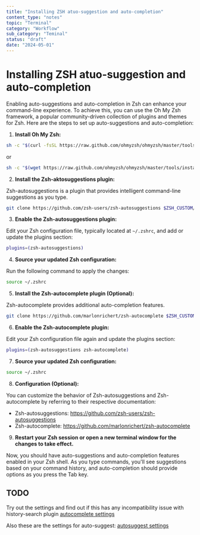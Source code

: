 ```yaml
---
title: "Installing ZSH atuo-suggestion and auto-completion"
content_type: "notes"
topic: "Terminal"
category: "Workflow"
sub_category: "Teminal"
status: "draft"
date: "2024-05-01"
---
```


# Installing ZSH atuo-suggestion and auto-completion

Enabling auto-suggestions and auto-completion in Zsh can enhance your command-line experience. To achieve this, you can use the Oh My Zsh framework, a popular community-driven collection of plugins and themes for Zsh. Here are the steps to set up auto-suggestions and auto-completion:

1. **Install Oh My Zsh:**

```bash
sh -c "$(curl -fsSL https://raw.github.com/ohmyzsh/ohmyzsh/master/tools/install.sh)"
```

or

```bash
sh -c "$(wget https://raw.github.com/ohmyzsh/ohmyzsh/master/tools/install.sh -O -)"
```

2. **Install the Zsh-aktosuggestions plugin:**

Zsh-autosuggestions is a plugin that provides intelligent command-line suggestions as you type.

```bash
git clone https://github.com/zsh-users/zsh-autosuggestions $ZSH_CUSTOM/plugins/zsh-autosuggestions
```

3. **Enable the Zsh-autosuggestions plugin:**

Edit your Zsh configuration file, typically located at `~/.zshrc`, and add or update the plugins section:

```bash
plugins=(zsh-autosuggestions)
```

4. **Source your updated Zsh configuration:**

Run the following command to apply the changes:

```bash
source ~/.zshrc
```

5. **Install the Zsh-autocomplete plugin (Optional):**

Zsh-autocomplete provides additional auto-completion features.

```bash
git clone https://github.com/marlonrichert/zsh-autocomplete $ZSH_CUSTOM/plugins/zsh-autocomplete
```

6. **Enable the Zsh-autocomplete plugin:**

Edit your Zsh configuration file again and update the plugins section:

```bash
plugins=(zsh-autosuggestions zsh-autocomplete)
```

7. **Source your updated Zsh configuration:**

```bash
source ~/.zshrc
```

8. **Configuration (Optional):**

You can customize the behavior of Zsh-autosuggestions and Zsh-autocomplete by referring to their respective documentation:

- Zsh-autosuggestions: https://github.com/zsh-users/zsh-autosuggestions
- Zsh-autocomplete: https://github.com/marlonrichert/zsh-autocomplete

9. **Restart your Zsh session or open a new terminal window for the changes to take effect.**

Now, you should have auto-suggestions and auto-completion features enabled in your Zsh shell. As you type commands, you'll see suggestions based on your command history, and auto-completion should provide options as you press the Tab key.

## TODO

Try out the settings and find out if this has any incompatibility issue with history-search plugin
[autocomplete settings](https://github.com/marlonrichert/zsh-autocomplete#configuration)

Also these are the settings for auto-suggest:
[autosuggest settings](https://github.com/zsh-users/zsh-autosuggestions)
